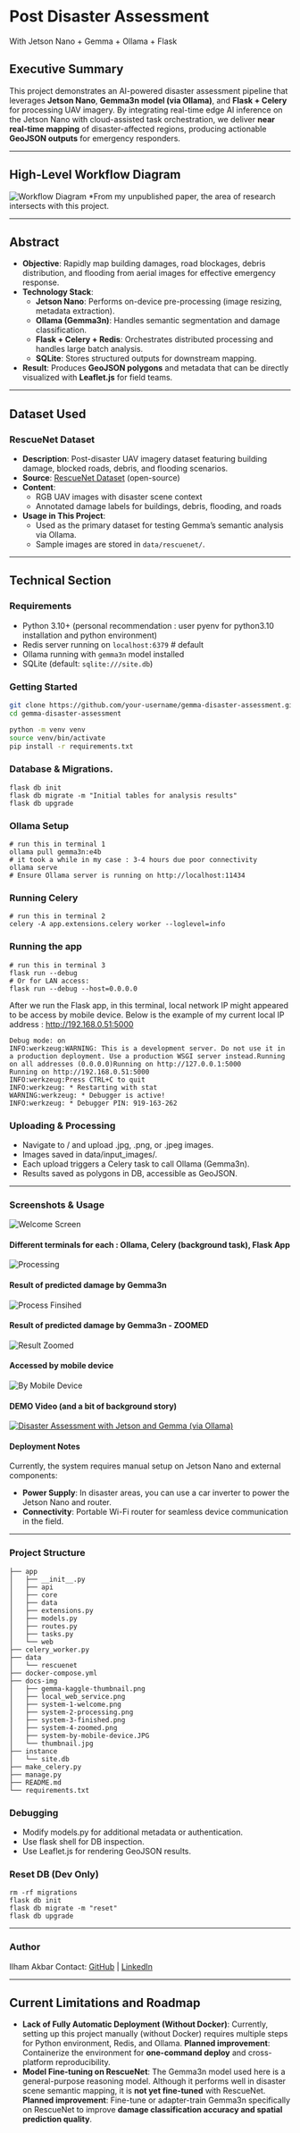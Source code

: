 # Post Disaster Assessment

With Jetson Nano + Gemma + Ollama + Flask

## Executive Summary

This project demonstrates an AI-powered disaster assessment pipeline that leverages **Jetson Nano**, **Gemma3n model (via Ollama)**, and **Flask + Celery** for processing UAV imagery. By integrating real-time edge AI inference on the Jetson Nano with cloud-assisted task orchestration, we deliver **near real-time mapping** of disaster-affected regions, producing actionable **GeoJSON outputs** for emergency responders.

---

## High-Level Workflow Diagram

![Workflow Diagram](docs-img/local_web_service.png)
*From my unpublished paper, the area of research intersects with this project.

---

## Abstract

- **Objective**: Rapidly map building damages, road blockages, debris distribution, and flooding from aerial images for effective emergency response.
- **Technology Stack**:
  - **Jetson Nano**: Performs on-device pre-processing (image resizing, metadata extraction).
  - **Ollama (Gemma3n)**: Handles semantic segmentation and damage classification.
  - **Flask + Celery + Redis**: Orchestrates distributed processing and handles large batch analysis.
  - **SQLite**: Stores structured outputs for downstream mapping.
- **Result**: Produces **GeoJSON polygons** and metadata that can be directly visualized with **Leaflet.js** for field teams.

---

## Dataset Used

### **RescueNet Dataset**

- **Description**: Post-disaster UAV imagery dataset featuring building damage, blocked roads, debris, and flooding scenarios.
- **Source**: [RescueNet Dataset](https://github.com/RescueNet/rescuenet-dataset) (open-source)
- **Content**:
  - RGB UAV images with disaster scene context
  - Annotated damage labels for buildings, debris, flooding, and roads
- **Usage in This Project**:
  - Used as the primary dataset for testing Gemma’s semantic analysis via Ollama.
  - Sample images are stored in `data/rescuenet/`.

---

## Technical Section

### Requirements

- Python 3.10+ (personal recommendation : user pyenv for python3.10 installation and python environment)
- Redis server running on `localhost:6379` # default
- Ollama running with `gemma3n` model installed
- SQLite (default: `sqlite:///site.db`)

### Getting Started

```bash
git clone https://github.com/your-username/gemma-disaster-assessment.git
cd gemma-disaster-assessment

python -m venv venv
source venv/bin/activate
pip install -r requirements.txt
```

### Database & Migrations.

```export
flask db init
flask db migrate -m "Initial tables for analysis results"
flask db upgrade
```

### Ollama Setup

```
# run this in terminal 1
ollama pull gemma3n:e4b
# it took a while in my case : 3-4 hours due poor connectivity
ollama serve
# Ensure Ollama server is running on http://localhost:11434
```

### Running Celery

```
# run this in terminal 2
celery -A app.extensions.celery worker --loglevel=info
```

### Running the app

```
# run this in terminal 3
flask run --debug
# Or for LAN access:
flask run --debug --host=0.0.0.0
```

After we run the Flask app, in this terminal, local network IP might appeared to be access by mobile device. Below is the example of my current local IP address : http://192.168.0.51:5000

```
Debug mode: on
INFO:werkzeug:WARNING: This is a development server. Do not use it in a production deployment. Use a production WSGI server instead.Running on all addresses (0.0.0.0)Running on http://127.0.0.1:5000
Running on http://192.168.0.51:5000
INFO:werkzeug:Press CTRL+C to quit
INFO:werkzeug: * Restarting with stat
WARNING:werkzeug: * Debugger is active!
INFO:werkzeug: * Debugger PIN: 919-163-262
```

### Uploading & Processing

- Navigate to / and upload .jpg, .png, or .jpeg images.
- Images saved in data/input_images/.
- Each upload triggers a Celery task to call Ollama (Gemma3n).
- Results saved as polygons in DB, accessible as GeoJSON.

---

### Screenshots & Usage

![Welcome Screen](docs-img/system-1-welcome.png)

#### Different terminals for each : Ollama, Celery (background task), Flask App

![Processing](docs-img/system-2-processing.png)

#### Result of predicted damage by Gemma3n

![Process Finsihed](docs-img/system-3-finished.png)

#### Result of predicted damage by Gemma3n - ZOOMED

![Result Zoomed](docs-img/system-4-zoomed.png)

#### Accessed by mobile device

![By Mobile Device](docs-img/system-by-mobile-device.JPG)

#### DEMO Video (and a bit of background story)

[![Disaster Assessment with Jetson and Gemma (via Ollama)](docs-img/gemma-kaggle-thumbnail.png)](https://youtu.be/qAUFMmxTvGI?si=-OnDikYp04kLUT45)

#### Deployment Notes

Currently, the system requires manual setup on Jetson Nano and external components:

- **Power Supply**: In disaster areas, you can use a car inverter to power the Jetson Nano and router.
- **Connectivity**: Portable Wi-Fi router for seamless device communication in the field.

---

### Project Structure

```
├── app
│   ├── __init__.py
│   ├── api
│   ├── core
│   ├── data
│   ├── extensions.py
│   ├── models.py
│   ├── routes.py
│   ├── tasks.py
│   └── web
├── celery_worker.py
├── data
│   └── rescuenet
├── docker-compose.yml
├── docs-img
│   ├── gemma-kaggle-thumbnail.png
│   ├── local_web_service.png
│   ├── system-1-welcome.png
│   ├── system-2-processing.png
│   ├── system-3-finished.png
│   ├── system-4-zoomed.png
│   ├── system-by-mobile-device.JPG
│   └── thumbnail.jpg
├── instance
│   └── site.db
├── make_celery.py
├── manage.py
├── README.md
└── requirements.txt
```

### Debugging

- Modify models.py for additional metadata or authentication.
- Use flask shell for DB inspection.
- Use Leaflet.js for rendering GeoJSON results.

### Reset DB (Dev Only)

```flask
rm -rf migrations
flask db init
flask db migrate -m "reset"
flask db upgrade
```

---

### Author

Ilham Akbar
Contact: [GitHub](https://github.com/ilhamije) | [LinkedIn](https://linkedin.com/in/ilhamije)

---

## Current Limitations and Roadmap

- **Lack of Fully Automatic Deployment (Without Docker)**:
  Currently, setting up this project manually (without Docker) requires multiple steps for Python environment, Redis, and Ollama.
  **Planned improvement**: Containerize the environment for **one-command deploy** and cross-platform reproducibility.
- **Model Fine-tuning on RescueNet**:
  The Gemma3n model used here is a general-purpose reasoning model. Although it performs well in disaster scene semantic mapping, it is **not yet fine-tuned** with RescueNet.
  **Planned improvement**: Fine-tune or adapter-train Gemma3n specifically on RescueNet to improve **damage classification accuracy and spatial prediction quality**.
